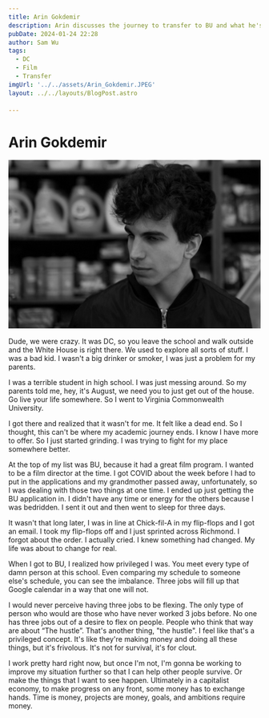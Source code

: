 ```yaml
---
title: Arin Gokdemir
description: Arin discusses the journey to transfer to BU and what he's realized after attending. 
pubDate: 2024-01-24 22:28
author: Sam Wu
tags:
  - DC
  - Film
  - Transfer
imgUrl: '../../assets/Arin_Gokdemir.JPEG'
layout: ../../layouts/BlogPost.astro

---
```

# Arin Gokdemir

![local image](../../assets/Arin_Gokdemir.JPEG)

Dude, we were crazy. It was DC, so you leave the school and walk outside and the White House is right there. We used to explore all sorts of stuff. I was a bad kid. I wasn't a big drinker or smoker, I was just a problem for my parents. 

I was a terrible student in high school. I was just messing around. So my parents told me, hey, it's August, we need you to just get out of the house. Go live your life somewhere. So I went to Virginia Commonwealth University.

I got there and realized that it wasn't for me. It felt like a dead end. So I thought, this can't be where my academic journey ends. I know I have more to offer. So I just started grinding. I was trying to fight for my place somewhere better. 

At the top of my list was BU, because it had a great film program. I wanted to be a film director at the time. I got COVID about the week before I had to put in the applications and my grandmother passed away, unfortunately, so I was dealing with those two things at one time. I ended up just getting the BU application in. I didn't have any time or energy for the others because I was bedridden. I sent it out and then went to sleep for three days. 

It wasn't that long later, I was in line at Chick-fil-A in my flip-flops and I got an email. I took my flip-flops off and I just sprinted across Richmond. I forgot about the order. I actually cried. I knew something had changed. My life was about to change for real.

When I got to BU, I realized how privileged I was. You meet every type of damn person at this school. Even comparing my schedule to someone else's schedule, you can see the imbalance. Three jobs will fill up that Google calendar in a way that one will not. 

I would never perceive having three jobs to be flexing. The only type of person who would are those who have never worked 3 jobs before. No one has three jobs out of a desire to flex on people. People who think that way are about “The hustle”. That's another thing, "the hustle". I feel like that's a privileged concept. It's like they're making money and doing all these things, but it's frivolous. It's not for survival, it's for clout.

I work pretty hard right now, but once I'm not, I'm gonna be working to improve my situation further so that I can help other people survive. Or make the things that I want to see happen. Ultimately in a capitalist economy, to make progress on any front, some money has to exchange hands. Time is money, projects are money, goals, and ambitions require money.


